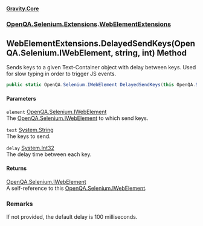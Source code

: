 #### [Gravity.Core](./index.md 'index')
### [OpenQA.Selenium.Extensions](./OpenQA-Selenium-Extensions.md 'OpenQA.Selenium.Extensions').[WebElementExtensions](./OpenQA-Selenium-Extensions-WebElementExtensions.md 'OpenQA.Selenium.Extensions.WebElementExtensions')
## WebElementExtensions.DelayedSendKeys(OpenQA.Selenium.IWebElement, string, int) Method
Sends keys to a given Text-Container object with delay between keys. Used  
for slow typing in order to trigger JS events.  
```csharp
public static OpenQA.Selenium.IWebElement DelayedSendKeys(this OpenQA.Selenium.IWebElement element, string text, int delay);
```
#### Parameters
<a name='OpenQA-Selenium-Extensions-WebElementExtensions-DelayedSendKeys(OpenQA-Selenium-IWebElement_string_int)-element'></a>
`element` [OpenQA.Selenium.IWebElement](https://docs.microsoft.com/en-us/dotnet/api/OpenQA.Selenium.IWebElement 'OpenQA.Selenium.IWebElement')  
The [OpenQA.Selenium.IWebElement](https://docs.microsoft.com/en-us/dotnet/api/OpenQA.Selenium.IWebElement 'OpenQA.Selenium.IWebElement') to which send keys.  
  
<a name='OpenQA-Selenium-Extensions-WebElementExtensions-DelayedSendKeys(OpenQA-Selenium-IWebElement_string_int)-text'></a>
`text` [System.String](https://docs.microsoft.com/en-us/dotnet/api/System.String 'System.String')  
The keys to send.  
  
<a name='OpenQA-Selenium-Extensions-WebElementExtensions-DelayedSendKeys(OpenQA-Selenium-IWebElement_string_int)-delay'></a>
`delay` [System.Int32](https://docs.microsoft.com/en-us/dotnet/api/System.Int32 'System.Int32')  
The delay time between each key.  
  
#### Returns
[OpenQA.Selenium.IWebElement](https://docs.microsoft.com/en-us/dotnet/api/OpenQA.Selenium.IWebElement 'OpenQA.Selenium.IWebElement')  
A self-reference to this [OpenQA.Selenium.IWebElement](https://docs.microsoft.com/en-us/dotnet/api/OpenQA.Selenium.IWebElement 'OpenQA.Selenium.IWebElement').  
### Remarks
If not provided, the default delay is 100 milliseconds.  
